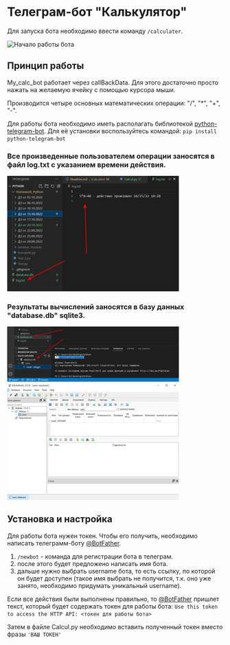 # Телеграм-бот "Калькулятор"

Для запуска бота необходимо ввести команду `/calculater`.

<img src="Screens/2022-10-21_191200.jpg" width="400" alt="Начало работы бота">

## Принцип работы

My_calc_bot работает через callBackData. Для этого достаточно просто нажать на желаемую ячейку с помощью курсора мыши.

Производится четыре основных математических операции: "/", "*", "+", "-".

Для работы бота необходимо иметь располагать библиотекой [python-telegram-bot](https://python-telegram-bot.org/). Для её установки воспользуйтесь командой:
`pip install python-telegram-bot`

### Все произведенные пользователем операции заносятся в файл log.txt с указанием времени действия.

<img src="Screens/db0.jpg" width="400" alt="Залогированные данные">

### Результаты вычислений заносятся в базу данных "database.db" sqlite3.

<img src="Screens/db2.jpg" width="400" alt="Результаты в СУБД">

<img src="Screens/db1.jpg" width="400" alt="Результаты в СУБД">

## Установка и настройка

Для работы бота нужен токен. Чтобы его получить, необходимо написать телеграмм-боту [@BotFather](https://t.me/BotFather).
1) `/newbot` - команда для регистрации бота в телеграм.
2) после этого будет предложено написать имя бота.
3) дальше нужно выбрать username бота, то есть ссылку, по которой он будет доступен (такое имя выбрать не получится, т.к. оно уже занято, необходимо придумать уникальный username).

Если все действия были выполнены правильно, то [@BotFather](https://t.me/BotFather) пришлет текст, который будет содержать токен для работы бота:
`Use this token to access the HTTP API: <токен для работы бота>`

Затем в файле Calcul.py необходимо вставить полученный токен вместо фразы `'ВАШ ТОКЕН'`
